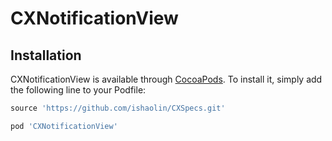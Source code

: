 # CXNotificationView

## Installation

CXNotificationView is available through [CocoaPods](https://cocoapods.org). To install
it, simply add the following line to your Podfile:

```ruby
source 'https://github.com/ishaolin/CXSpecs.git'

pod 'CXNotificationView'
```